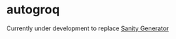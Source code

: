 # autogroq

Currently under development to replace [Sanity Generator](https://github.com/niklas-may/sanity-generator)
